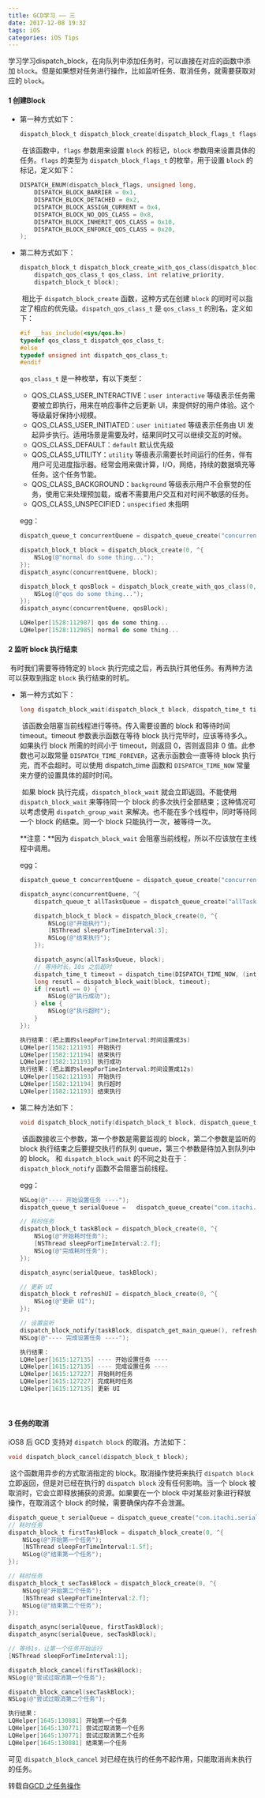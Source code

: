 ```yaml
---
title: GCD学习 —— 三
date: 2017-12-08 19:32
tags: iOS
categories: iOS Tips
---
```


​	学习学习dispatch_block，在向队列中添加任务时，可以直接在对应的函数中添加 `block`。但是如果想对任务进行操作，比如监听任务、取消任务，就需要获取对应的 `block`。

#### 1 创建Block

- 第一种方式如下：

  ```objective-c
  dispatch_block_t dispatch_block_create(dispatch_block_flags_t flags, dispatch_block_t block);
  ```

  ​	在该函数中，`flags` 参数用来设置 `block` 的标记，`block` 参数用来设置具体的任务。`flags` 的类型为 `dispatch_block_flags_t` 的枚举，用于设置 `block` 的标记，定义如下：

  ```objective-c
  DISPATCH_ENUM(dispatch_block_flags, unsigned long,
      DISPATCH_BLOCK_BARRIER = 0x1,
      DISPATCH_BLOCK_DETACHED = 0x2,
      DISPATCH_BLOCK_ASSIGN_CURRENT = 0x4,
      DISPATCH_BLOCK_NO_QOS_CLASS = 0x8,
      DISPATCH_BLOCK_INHERIT_QOS_CLASS = 0x10,
      DISPATCH_BLOCK_ENFORCE_QOS_CLASS = 0x20,
  );
  ```
  <!-- more -->
- 第二种方式如下：

  ```objective-c
  dispatch_block_t dispatch_block_create_with_qos_class(dispatch_block_flags_t flags,
      dispatch_qos_class_t qos_class, int relative_priority,
      dispatch_block_t block);
  ```

  ​	相比于 `dispatch_block_create` 函数，这种方式在创建 `block` 的同时可以指定了相应的优先级。`dispatch_qos_class_t` 是 `qos_class_t` 的别名，定义如下：

  ```objective-c
  #if __has_include(<sys/qos.h>)
  typedef qos_class_t dispatch_qos_class_t;
  #else
  typedef unsigned int dispatch_qos_class_t;
  #endif
  ```

  `qos_class_t` 是一种枚举，有以下类型：

  - QOS_CLASS_USER_INTERACTIVE：`user interactive` 等级表示任务需要被立即执行，用来在响应事件之后更新 UI，来提供好的用户体验。这个等级最好保持小规模。
  - QOS_CLASS_USER_INITIATED：`user initiated` 等级表示任务由 UI 发起异步执行。适用场景是需要及时，结果同时又可以继续交互的时候。
  - QOS_CLASS_DEFAULT：`default` 默认优先级
  - QOS_CLASS_UTILITY：`utility` 等级表示需要长时间运行的任务，伴有用户可见进度指示器。经常会用来做计算，I/O，网络，持续的数据填充等任务。这个任务节能。
  - QOS_CLASS_BACKGROUND：`background` 等级表示用户不会察觉的任务，使用它来处理预加载，或者不需要用户交互和对时间不敏感的任务。
  - QOS_CLASS_UNSPECIFIED：`unspecified` 未指明

  egg：

  ```objective-c
  dispatch_queue_t concurrentQuene = dispatch_queue_create("concurrentQuene", DISPATCH_QUEUE_CONCURRENT);

  dispatch_block_t block = dispatch_block_create(0, ^{
      NSLog(@"normal do some thing...");
  });
  dispatch_async(concurrentQuene, block);

  dispatch_block_t qosBlock = dispatch_block_create_with_qos_class(0, QOS_CLASS_USER_INTERACTIVE, 0, ^{
      NSLog(@"qos do some thing...");
  });
  dispatch_async(concurrentQuene, qosBlock);
  ```

  ```objective-c
  LQHelper[1528:112987] qos do some thing...
  LQHelper[1528:112985] normal do some thing...
  ```




#### 2 监听 block 执行结束

​	有时我们需要等待特定的 `block` 执行完成之后，再去执行其他任务。有两种方法可以获取到指定 `block` 执行结束的时机。

- 第一种方式如下：

  ```objective-c
  long dispatch_block_wait(dispatch_block_t block, dispatch_time_t timeout);
  ```

  ​	该函数会阻塞当前线程进行等待。传入需要设置的 block 和等待时间 timeout。timeout 参数表示函数在等待 block 执行完毕时，应该等待多久。如果执行 block 所需的时间小于 timeout，则返回 0，否则返回非 0 值。此参数也可以取常量 `DISPATCH_TIME_FOREVER`，这表示函数会一直等待 block 执行完，而不会超时。可以使用 dispatch_time 函数和 `DISPATCH_TIME_NOW` 常量来方便的设置具体的超时时间。

  ​	如果 block 执行完成，`dispatch_block_wait` 就会立即返回。不能使用 `dispatch_block_wait` 来等待同一个 block 的多次执行全部结束；这种情况可以考虑使用 `dispatch_group_wait` 来解决。也不能在多个线程中，同时等待同一个 block 的结束。同一个 block 只能执行一次，被等待一次。

  **注意：**因为 `dispatch_block_wait` 会阻塞当前线程，所以不应该放在主线程中调用。

  egg：

  ```objective-c
  dispatch_queue_t concurrentQuene = dispatch_queue_create("concurrentQuene", DISPATCH_QUEUE_CONCURRENT);

  dispatch_async(concurrentQuene, ^{
      dispatch_queue_t allTasksQueue = dispatch_queue_create("allTasksQueue", DISPATCH_QUEUE_CONCURRENT);

      dispatch_block_t block = dispatch_block_create(0, ^{
          NSLog(@"开始执行");
          [NSThread sleepForTimeInterval:3];
          NSLog(@"结束执行");
      });

      dispatch_async(allTasksQueue, block);
      // 等待时长，10s 之后超时
      dispatch_time_t timeout = dispatch_time(DISPATCH_TIME_NOW, (int64_t)(10 * NSEC_PER_SEC));
      long resutl = dispatch_block_wait(block, timeout);
      if (resutl == 0) {
          NSLog(@"执行成功");
      } else {
          NSLog(@"执行超时");
      }
  });
  ```

  ```objective-c
  执行结果：(把上面的sleepForTimeInterval:时间设置成3s)
  LQHelper[1582:121193] 开始执行
  LQHelper[1582:121194] 结束执行
  LQHelper[1582:121193] 执行成功
  执行结果：(把上面的sleepForTimeInterval:时间设置成12s)
  LQHelper[1582:121193] 开始执行
  LQHelper[1582:121194] 执行超时
  LQHelper[1582:121193] 结束执行
  ```

- 第二种方法如下：

  ```objective-c
  void dispatch_block_notify(dispatch_block_t block, dispatch_queue_t queue, dispatch_block_t notification_block);
  ```

  ​	该函数接收三个参数，第一个参数是需要监视的 block，第二个参数是监听的 block 执行结束之后要提交执行的队列 queue，第三个参数是待加入到队列中的 block。 和 `dispatch_block_wait` 的不同之处在于：`dispatch_block_notify` 函数不会阻塞当前线程。

  egg：

  ```objective-c
  NSLog(@"---- 开始设置任务 ----");
  dispatch_queue_t serialQueue =   dispatch_queue_create("com.itachi.serialqueue",   DISPATCH_QUEUE_SERIAL);

  // 耗时任务
  dispatch_block_t taskBlock = dispatch_block_create(0, ^{
      NSLog(@"开始耗时任务");
      [NSThread sleepForTimeInterval:2.f];
      NSLog(@"完成耗时任务");
  });

  dispatch_async(serialQueue, taskBlock);

  // 更新 UI
  dispatch_block_t refreshUI = dispatch_block_create(0, ^{
      NSLog(@"更新 UI");
  });

  // 设置监听
  dispatch_block_notify(taskBlock, dispatch_get_main_queue(), refreshUI);
  NSLog(@"---- 完成设置任务 ----");
  ```

  ```objective-c
  执行结果：
  LQHelper[1615:127135] ---- 开始设置任务 ----
  LQHelper[1615:127135] ---- 完成设置任务 ----
  LQHelper[1615:127227] 开始耗时任务
  LQHelper[1615:127227] 完成耗时任务
  LQHelper[1615:127135] 更新 UI
  ```

  ​

#### 3 任务的取消

iOS8 后 GCD 支持对 `dispatch block` 的取消。方法如下：

```objective-c
void dispatch_block_cancel(dispatch_block_t block);
```

​	这个函数用异步的方式取消指定的 block。取消操作使将来执行 `dispatch block` 立即返回，但是对已经在执行的 `dispatch block` 没有任何影响。当一个 block 被取消时，它会立即释放捕获的资源。如果要在一个 block 中对某些对象进行释放操作，在取消这个 block 的时候，需要确保内存不会泄漏。

```objective-c
dispatch_queue_t serialQueue = dispatch_queue_create("com.itachi.serialqueue", DISPATCH_QUEUE_SERIAL);
// 耗时任务
dispatch_block_t firstTaskBlock = dispatch_block_create(0, ^{
    NSLog(@"开始第一个任务");
    [NSThread sleepForTimeInterval:1.5f];
    NSLog(@"结束第一个任务");
});

// 耗时任务
dispatch_block_t secTaskBlock = dispatch_block_create(0, ^{
    NSLog(@"开始第二个任务");
    [NSThread sleepForTimeInterval:2.f];
    NSLog(@"结束第二个任务");
});

dispatch_async(serialQueue, firstTaskBlock);
dispatch_async(serialQueue, secTaskBlock);

// 等待1s，让第一个任务开始运行
[NSThread sleepForTimeInterval:1];

dispatch_block_cancel(firstTaskBlock);
NSLog(@"尝试过取消第一个任务");

dispatch_block_cancel(secTaskBlock);
NSLog(@"尝试过取消第二个任务");
```

```objective-c
执行结果：
LQHelper[1645:130881] 开始第一个任务
LQHelper[1645:130771] 尝试过取消第一个任务
LQHelper[1645:130771] 尝试过取消第二个任务
LQHelper[1645:130881] 结束第一个任务
```

可见 `dispatch_block_cancel` 对已经在执行的任务不起作用，只能取消尚未执行的任务。

转载自[GCD 之任务操作](http://www.jianshu.com/p/5a16dfd36fad)